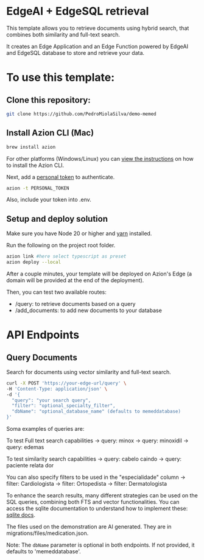 # EdgeAI + EdgeSQL retrieval

This template allows you to retrieve documents using hybrid search, that combines both similarity and full-text search.

It creates an Edge Application and an Edge Function powered by EdgeAI and EdgeSQL database to store and retrieve your data.

# To use this template:

## Clone this repository:

```bash
git clone https://github.com/PedroMiolaSilva/demo-memed
```

## Install Azion CLI (Mac)

```bash
brew install azion
```
For other platforms (Windows/Linux) you can [view the instructions](https://www.azion.com/en/documentation/products/azion-cli/overview/) on how to install the Azion CLI.


Next, add a [personal token](https://console.azion.com/personal-tokens) to authenticate.
```bash
azion -t PERSONAL_TOKEN
```

Also, include your token into .env.

## Setup and deploy solution

Make sure you have Node 20 or higher and [yarn](https://yarnpkg.com/) installed.

Run the following on the project root folder.

```bash
azion link #here select typescript as preset
azion deploy --local
```

After a couple minutes, your template will be deployed on Azion's Edge (a domain will be provided at the end of the deployment). 

Then, you can test two available routes:
- /query: to retrieve documents based on a query
- /add_documents: to add new documents to your database

# API Endpoints

## Query Documents
Search for documents using vector similarity and full-text search.

```bash
curl -X POST 'https://your-edge-url/query' \
-H 'Content-Type: application/json' \
-d '{
  "query": "your search query",
  "filter": "optional_specialty_filter",
  "dbName": "optional_database_name" (defaults to memeddatabase)
}'
```

Soma examples of queries are:

To test Full text search capabilities
-> query: minox
-> query: minoxidil
-> query: edemas

To test similarity search capabilities
-> query: cabelo caindo
-> query: paciente relata dor

You can also specify filters to be used in the "especialidade" column
-> filter: Cardiologista
-> filter: Ortopedista
-> filter: Dermatologista

To enhance the search results, many different strategies can be used on the SQL queries, combining both FTS and vector functionalities. You can access the sqlite documentation to understand how to implement these: [sqlite docs](https://www.sqlite.org/docs.html).

The files used on the demonstration are AI generated. They are in migrations/files/medication.json.

Note: The `dbName` parameter is optional in both endpoints. If not provided, it defaults to 'memeddatabase'.